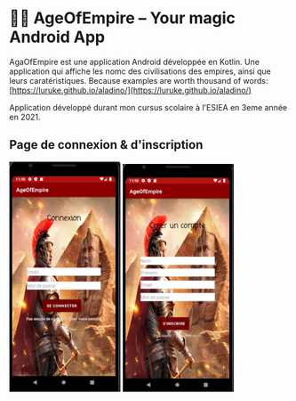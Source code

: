 # 🧞‍♂️ AgeOfEmpire – Your magic Android App

AgaOfEmpire est une application Android développée en Kotlin. Une application qui affiche les nomc des civilisations des empires, ainsi que leurs caratéristiques.
Because examples are worth thousand of words: [https://luruke.github.io/aladino/](https://luruke.github.io/aladino/)

Application développé durant mon cursus scolaire à l'ESIEA en 3eme année en 2021.


<p float="left">
  <h2> Page de connexion & d'inscription </h2>
  <a><img src="assets/login.png" width="200" /><a>
 <a> <img src="assets/Register.png" width="200" /><a>
</p>
